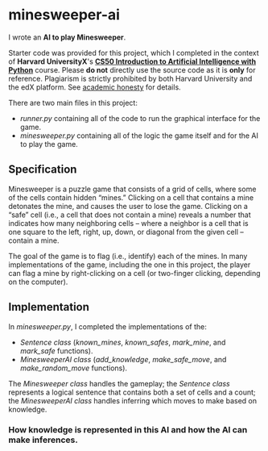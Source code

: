 # minesweeper-ai

I wrote an **AI to play Minesweeper**.

Starter code was provided for this project, which I completed in the context of **Harvard UniversityX**'s **[CS50 Introduction to Artificial Intelligence with Python](https://cs50.harvard.edu/ai/2020/)** course. Please **do not** directly use the source code as it is **only** for reference. Plagiarism is strictly prohibited by both Harvard University and the edX platform. See [academic honesty](https://cs50.harvard.edu/ai/2020/honesty/) for details.

There are two main files in this project: 
- *runner.py* containing all of the code to run the graphical interface for the game.
- *minesweeper.py* containing all of the logic the game itself and for the AI to play the game. 


## Specification
Minesweeper is a puzzle game that consists of a grid of cells, where some of the cells contain hidden “mines.” Clicking on a cell that contains a mine detonates the mine, and causes the user to lose the game. Clicking on a “safe” cell (i.e., a cell that does not contain a mine) reveals a number that indicates how many neighboring cells – where a neighbor is a cell that is one square to the left, right, up, down, or diagonal from the given cell – contain a mine.

The goal of the game is to flag (i.e., identify) each of the mines. In many implementations of the game, including the one in this project, the player can flag a mine by right-clicking on a cell (or two-finger clicking, depending on the computer).


## Implementation
In *minesweeper.py*, I completed the implementations of the:
- *Sentence class* (*known_mines*, *known_safes*, *mark_mine*, and *mark_safe* functions).
- *MinesweeperAI class* (*add_knowledge*, *make_safe_move*, and *make_random_move* functions).

The *Minesweeper class* handles the gameplay; the *Sentence class* represents a logical sentence that contains both a set of cells and a count; the *MinesweeperAI class* handles inferring which moves to make based on knowledge.

### How knowledge is represented in this AI and how the AI can make inferences.



